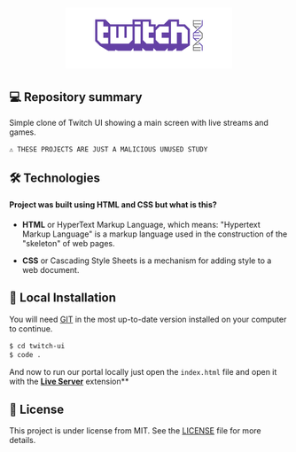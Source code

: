 
<h1 align="center">
    <img src="./assets/icon-repo-twitch.png" alt="Twitch Clone by Jhony Walker" width="300px" />
</h1>


## 💻 Repository summary

Simple clone of Twitch UI showing a main screen with live streams and games.

```text
⚠ THESE PROJECTS ARE JUST A MALICIOUS UNUSED STUDY
```

## 🛠 Technologies

#### Project was built using **HTML** and **CSS** but what is this?

- **HTML** or HyperText Markup Language, which means: "Hypertext Markup Language" is a markup language used in the construction of the "skeleton" of web pages.

- **CSS** or Cascading Style Sheets is a mechanism for adding style to a web document.

## 🔨 Local Installation

You will need [GIT](https://git-scm.com/) in the most up-to-date version installed on your computer to continue.

```bash
$ cd twitch-ui
$ code .
```

And now to run our portal locally just open the `index.html` file and open it with the **[Live Server](https://marketplace.visualstudio.com/items?itemName=ritwickdey.LiveServer)** extension**

## 📖 License

This project is under license from MIT. See the [LICENSE](LICENSE.md) file for more details.